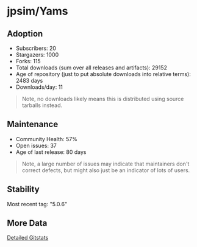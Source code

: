 # jpsim/Yams

## Adoption

- Subscribers: 20
- Stargazers: 1000
- Forks: 115
- Total downloads (sum over all releases and artifacts): 29152
- Age of repository (just to put absolute downloads into relative terms): 2483 days
- Downloads/day: 11

> Note, no downloads likely means this is distributed using source tarballs instead.

## Maintenance

- Community Health: 57%
- Open issues: 37
- Age of last release: 80 days

> Note, a large number of issues may indicate that maintainers don't correct defects, but might also
> just be an indicator of lots of users.

## Stability

Most recent tag: "5.0.6"

## More Data

[Detailed Gitstats](/bazel-catalog/gitstats/jpsim/Yams)

